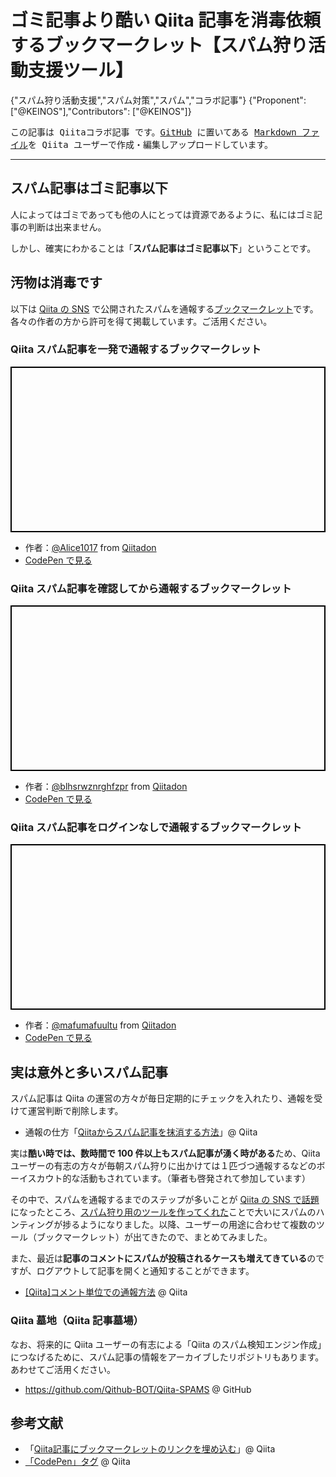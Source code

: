 # ゴミ記事より酷い Qiita 記事を消毒依頼するブックマークレット【スパム狩り活動支援ツール】

{"スパム狩り活動支援","スパム対策","スパム","コラボ記事"}
{"Proponent":["@KEINOS"],"Contributors": ["@KEINOS"]}

<kbd>この記事は Qiitaコラボ記事 です。[GitHub](https://github.com/Qithub-BOT/items/) に置いてある [Markdown ファイル](https://github.com/Qithub-BOT/items/blob/master/9aac4aabf70112b731ba.md)を Qiita ユーザーで作成・編集しアップロードしています。</kbd>

---

## スパム記事はゴミ記事以下

人によってはゴミであっても他の人にとっては資源であるように、私にはゴミ記事の判断は出来ません。

しかし、確実にわかることは「**スパム記事はゴミ記事以下**」ということです。

## 汚物は消毒です

以下は [Qiita の SNS](https://blog.qiita.com/161193715974-2/) で公開されたスパムを通報する[ブックマークレット](https://www.google.com/search?q=site:qiita.com+%E3%83%96%E3%83%83%E3%82%AF%E3%83%9E%E3%83%BC%E3%82%AF%E3%83%AC%E3%83%83%E3%83%88%E3%81%A8%E3%81%AF)です。各々の作者の方から許可を得て掲載しています。ご活用ください。

### Qiita スパム記事を一発で通報するブックマークレット

<p class="codepen" data-height="265" data-theme-id="0" data-default-tab="html,result" data-user="KEINOS" data-slug-hash="KErbPp" style="height: 265px; box-sizing: border-box; display: flex; align-items: center; justify-content: center; border: 2px solid black; margin: 1em 0; padding: 1em;" data-pen-title="Qiitaのスパム記事を一発通報"></p>
<script async src="https://static.codepen.io/assets/embed/ei.js"></script>

- 作者：[@Alice1017](https://qiita.com/Alice1017) from [Qiitadon](https://qiitadon.com/@alice1017/100710242497017014)
- [CodePen で見る](https://codepen.io/KEINOS/pen/KErbPp/)

### Qiita スパム記事を確認してから通報するブックマークレット

<p class="codepen" data-height="265" data-theme-id="0" data-default-tab="html,result" data-user="KEINOS" data-slug-hash="gEQZqb" style="height: 265px; box-sizing: border-box; display: flex; align-items: center; justify-content: center; border: 2px solid black; margin: 1em 0; padding: 1em;" data-pen-title="Qiitaのスパム記事を確認して通報するブックマークレット"></p>
<script async src="https://static.codepen.io/assets/embed/ei.js"></script>

- 作者：[@blhsrwznrghfzpr](https://qiita.com/blhsrwznrghfzpr) from [Qiitadon](https://qiitadon.com/@blhsrwznrghfzpr/100710535422358164)
- [CodePen で見る](https://codepen.io/KEINOS/pen/gEQZqb/)

### Qiita スパム記事をログインなしで通報するブックマークレット

<p class="codepen" data-height="265" data-theme-id="0" data-default-tab="html,result" data-user="KEINOS" data-slug-hash="zbMygL" style="height: 265px; box-sizing: border-box; display: flex; align-items: center; justify-content: center; border: 2px solid black; margin: 1em 0; padding: 1em;" data-pen-title="Qiitaのｽﾊﾟﾑ記事をﾛｸﾞｲﾝなしで通報するﾌﾞｯｸﾏｰｸﾚｯﾄ"></p>
<script async src="https://static.codepen.io/assets/embed/ei.js"></script>

- 作者：[@mafumafuultu](https://qiita.com/mafumafuultu) from [Qiitadon](https://qiitadon.com/@mafumafuultu/100710392984850399)
- [CodePen で見る](https://codepen.io/KEINOS/pen/zbMygL/)

## 実は意外と多いスパム記事

スパム記事は Qiita の運営の方々が毎日定期的にチェックを入れたり、通報を受けて運営判断で削除します。

- 通報の仕方「[Qiitaからスパム記事を抹消する方法](https://qiita.com/Gaccho/items/20babe5db950b084f176)」@ Qiita 

実は**酷い時では、数時間で 100 件以上もスパム記事が湧く時がある**ため、Qiita ユーザーの有志の方々が毎朝スパム狩りに出かけては１匹づつ通報するなどのボーイスカウト的な活動もされています。（筆者も啓発されて参加しています）

その中で、スパムを通報するまでのステップが多いことが [Qiita の SNS で話題](https://qiitadon.com/tags/qiita%E3%82%B9%E3%83%91%E3%83%A0%E5%AF%BE%E7%AD%96%E3%81%AE%E8%80%83%E5%AF%9F)になったところ、[スパム狩り用のツールを作ってくれた](https://qiitadon.com/@alice1017/100710242497017014)ことで大いにスパムのハンティングが捗るようになりました。以降、ユーザーの用途に合わせて複数のツール（ブックマークレット）が出てきたので、まとめてみました。

また、最近は**記事のコメントにスパムが投稿されるケースも増えてきている**のですが、ログアウトして記事を開くと通知することができます。

- [[Qiita]コメント単位での通報方法](https://qiita.com/tommy_aka_jps/items/7c3ef5efada5d51ac626) @ Qiita

### Qiita 墓地（Qiita 記事墓場）

なお、将来的に Qiita ユーザーの有志による「Qiita のスパム検知エンジン作成」につなげるために、スパム記事の情報をアーカイブしたリポジトリもあります。あわせてご活用ください。

- https://github.com/Qithub-BOT/Qiita-SPAMS @ GitHub

## 参考文献

- 「[Qiita記事にブックマークレットのリンクを埋め込む](https://qiita.com/hidao/items/807717ee1b61ed804853)」@ Qiita
- [「CodePen」タグ](https://qiita.com/tags/codepen) @ Qiita
